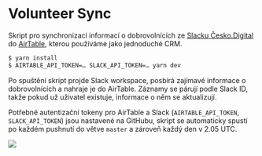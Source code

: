 # Volunteer Sync

Skript pro synchronizaci informací o dobrovolnících ze [Slacku Česko.Digital](https://cesko-digital.slack.com) do [AirTable](https://airtable.com), kterou používáme jako jednoduché CRM.

```bash
$ yarn install
$ AIRTABLE_API_TOKEN=… SLACK_API_TOKEN=… yarn dev
```

Po spuštění skript projde Slack workspace, posbírá zajímavé informace o dobrovolnících a nahraje je do AirTable. Záznamy se párují podle Slack ID, takže pokud už uživatel existuje, informace o něm se aktualizují.

Potřebné autentizační tokeny pro AirTable a Slack (`AIRTABLE_API_TOKEN`, `SLACK_API_TOKEN`) jsou nastavené na GitHubu, skript se automaticky spustí po každém pushnutí do větve `master` a zároveň každý den v 2.05 UTC.

![](https://github.com/cesko-digital/volunteer-sync/workflows/Sync/badge.svg)
